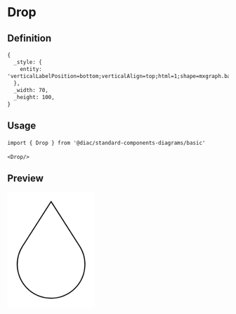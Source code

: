 # Drop

## Definition

```
{
  _style: { 
    entity: 'verticalLabelPosition=bottom;verticalAlign=top;html=1;shape=mxgraph.basic.drop',
  },
  _width: 70,
  _height: 100,
}
```

## Usage

```
import { Drop } from '@diac/standard-components-diagrams/basic'

<Drop/>
```

## Preview

<img src="./drop.png" width="200"/>
